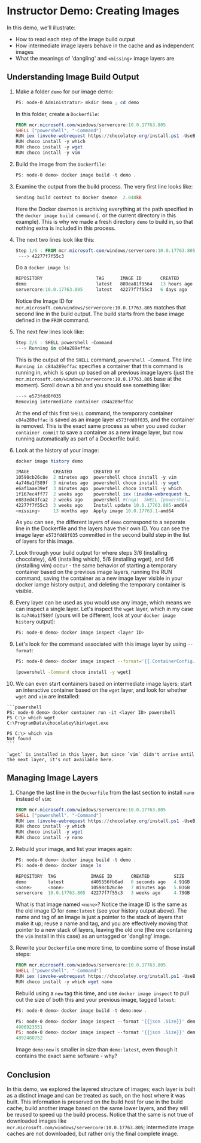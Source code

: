 # Instructor Demo: Creating Images

In this demo, we'll illustrate:

 - How to read each step of the image build output
 - How intermediate image layers behave in the cache and as independent images
 - What the meanings of 'dangling' and `<missing>` image layers are

## Understanding Image Build Output

1.  Make a folder `demo` for our image demo:
    
    ```powershell
    PS: node-0 Administrator> mkdir demo ; cd demo
    ```

    In this folder, create a `Dockerfile`:

    ```powershell
    FROM mcr.microsoft.com/windows/servercore:10.0.17763.805
    SHELL ["powershell", "-Command"]
    RUN iex (invoke-webrequest https://chocolatey.org/install.ps1 -UseBasicParsing)
    RUN choco install -y which
    RUN choco install -y wget
    RUN choco install -y vim
    ```

2.  Build the image from the `Dockerfile`:

    ```powershell
    PS: node-0 demo> docker image build -t demo .
    ```

3.  Examine the output from the build process. The very first line looks like:

    ```powershell
    Sending build context to Docker daemon  2.048kB
    ```

    Here the Docker daemon is archiving everything at the path specified in the `docker image build command` (`.` or the current directory in this example). This is why we made a fresh directory `demo` to build in, so that nothing extra is included in this process.

4.  The next two lines look like this:

    ```powershell
    Step 1/6 : FROM mcr.microsoft.com/windows/servercore:10.0.17763.805
     ---> 42277f7f55c3
    ```

    Do a `docker image ls`:

    ```powershell
    REPOSITORY                    TAG      IMAGE ID       CREATED        SIZE
    demo                          latest   889ea81f9564   13 hours ago   11GB
    servercore:10.0.17763.805     latest   42277f7f55c3   6 days ago     4.79GB
    ```

    Notice the Image ID for `mcr.microsoft.com/windows/servercore:10.0.17763.805` matches that second line in the build output. The build starts from the base image defined in the `FROM` command.

5.  The next few lines look like:

    ```powershell
    Step 2/6 : SHELL powershell -Command
    ---> Running in c84a289effac
    ```

    This is the output of the `SHELL` command, `powershell -Command`. The line `Running in c84a289effac` specifies a container that this command is running in, which is spun up based on all previous image layers (just the `mcr.microsoft.com/windows/servercore:10.0.17763.805` base at the moment). Scroll down a bit and you should see something like:

    ```powershell
    ---> e573fdd8f035
    Removing intermediate container c84a289effac
    ```

    At the end of this first `SHELL` command, the temporary container `c84a289effac` is saved as an image layer `e573fdd8f035`, and the container is removed. This is the exact same process as when you used `docker container commit` to save a container as a new image layer, but now running automatically as part of a Dockerfile build.

6.  Look at the history of your image:

    ```powershell
    docker image history demo

    IMAGE         CREATED        CREATED BY                             SIZE   
    10598cb26c8e  2 minutes ago  powershell choco install -y vim        141MB
    4a746a1f589f  3 minutes ago  powershell choco install -y wget       31.9MB
    e6af1aae39ef  3 minutes ago  powershell choco install -y which      6.7MB
    1f167ec4ff77  2 weeks ago    powershell iex (invoke-webrequest h…   59.6MB
    e883ed43fca2  2 weeks ago    powershell #(nop)  SHELL [powershel…   41kB
    42277f7f55c3  3 weeks ago    Install update 10.0.17763.805-amd64    1.32GB
    <missing>     13 months ago  Apply image 10.0.17763.1-amd64         3.47GB
    ```

    As you can see, the different layers of `demo` correspond to a separate line in the Dockerfile and the layers have their own ID. You can see the image layer `e573fdd8f035` committed in the second build step in the list of layers for this image.

7.  Look through your build output for where steps 3/6 (installing chocolatey), 4/6 (installing which), 5/6 (installing wget), and 6/6 (installing vim) occur - the same behavior of starting a temporary container based on the previous image layers, running the RUN command, saving the container as a new image layer visible in your docker iamge history output, and deleting the temporary container is visible.

8.  Every layer can be used as you would use any image, which means we can inspect a single layer. Let's inspect the `wget` layer, which in my case is `4a746a1f589f` (yours will be different, look at your `docker image history` output):

    ```powershell
    PS: node-0 demo> docker image inspect <layer ID>
    ```

9.  Let's look for the command associated with this image layer by using `--format`:

    ```bash
    PS: node-0 demo> docker image inspect --format='{{.ContainerConfig.Cmd}}' <layer ID>

    [powershell -Command choco install -y wget]
    ```

10.  We can even start containers based on intermediate image layers; start an interactive container based on the `wget` layer, and look for whether `wget` and `vim` are installed:

    ```powershell
    PS: node-0 demo> docker container run -it <layer ID> powershell
    PS C:\> which wget
    C:\ProgramData\chocolatey\bin\wget.exe

    PS C:\> which vim
    Not found
    ```

    `wget` is installed in this layer, but since `vim` didn't arrive until the next layer, it's not available here.

##  Managing Image Layers

1.  Change the last line in the `Dockerfile` from the last section to install `nano` instead of `vim`:

    ```powershell
    FROM mcr.microsoft.com/windows/servercore:10.0.17763.805
    SHELL ["powershell", "-Command"]
    RUN iex (invoke-webrequest https://chocolatey.org/install.ps1 -UseBasicParsing)
    RUN choco install -y which
    RUN choco install -y wget
    RUN choco install -y nano
    ```

2.  Rebuild your image, and list your images again:

    ```powershell
    PS: node-0 demo> docker image build -t demo .
    PS: node-0 demo> docker image ls

    REPOSITORY  TAG             IMAGE ID       CREATED         SIZE
    demo        latest          d405556fb8ad   6 seconds ago   4.91GB
    <none>      <none>          10598cb26c8e   7 minutes ago   5.03GB
    servercore  10.0.17763.805  42277f7f55c3   3 weeks ago     4.79GB
    ```

    What is that image named `<none>`? Notice the image ID is the same as the old image ID for `demo:latest` (see your history output above). The name and tag of an image is just a pointer to the stack of layers that make it up; reuse a name and tag, and you are effectively moving that pointer to a new stack of layers, leaving the old one (the one containing the `vim` install in this case) as an untagged or 'dangling' image.

3.  Rewrite your `Dockerfile` one more time, to combine some of those install steps:

    ```powershell
    FROM mcr.microsoft.com/windows/servercore:10.0.17763.805
    SHELL ["powershell", "-Command"]
    RUN iex (invoke-webrequest https://chocolatey.org/install.ps1 -UseBasicParsing)
    RUN choco install -y which wget nano
    ```

    Rebuild using a `new` tag this time, and use `docker image inspect` to pull out the size of both this and your previous image, tagged `latest`:

    ```powershell
    PS: node-0 demo> docker image build -t demo:new .

    PS: node-0 demo> docker image inspect --format '{{json .Size}}' demo:latest
    4906923551
    PS: node-0 demo> docker image inspect --format '{{json .Size}}' demo:new
    4892480752
    ```

    Image `demo:new` is smaller in size than `demo:latest`, even though it contains the exact same software - why?

##  Conclusion

In this demo, we explored the layered structure of images; each layer is built as a distinct image and can be treated as such, on the host where it was built. This information is preserved on the build host for use in the build cache; build another image based on the same lower layers, and they will be reused to speed up the build process. Notice that the same is not true of downloaded images like `mcr.microsoft.com/windows/servercore:10.0.17763.805`; intermediate image caches are not downloaded, but rather only the final complete image.
